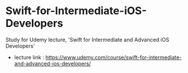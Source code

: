 # Swift-for-Intermediate-iOS-Developers
Study for Udemy lecture, 'Swift for Intermediate and Advanced iOS Developers'
* lecture link : https://www.udemy.com/course/swift-for-intermediate-and-advanced-ios-developers/
